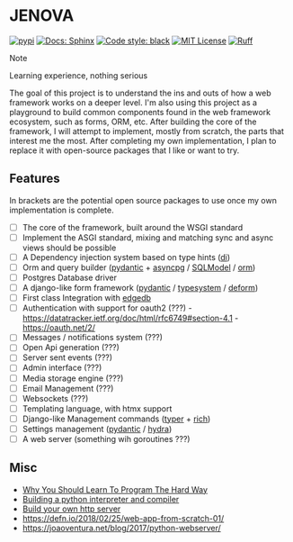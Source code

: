 # JENOVA

[![pypi](https://badge.fury.io/py/jenova.svg)](https://pypi.org/project/jenova/)
[![Docs: Sphinx](https://img.shields.io/badge/sphinx-docs-blue.svg)](https://tobi-de.github.io/jenova)
[![Code style: black](https://img.shields.io/badge/code%20style-black-000000.svg)](https://github.com/psf/black)
[![MIT License](https://img.shields.io/badge/license-MIT-blue.svg)](https://github.com/Tobi-De/jenova/blob/main/LICENSE)
[![Ruff](https://img.shields.io/endpoint?url=https://raw.githubusercontent.com/astral-sh/ruff/main/assets/badge/v2.json)](https://github.com/astral-sh/ruff)


> [!Note]
> Learning experience, nothing serious

The goal of this project is to understand the ins and outs of how a web framework works on a deeper level. I'm also using this project as a playground to build common components found in the web framework ecosystem, such as forms, ORM, etc. After building the core of the framework, I will attempt to implement, mostly from scratch, the parts that interest me the most. After completing my own implementation, I plan to replace it with open-source packages that I like or want to try.

## Features

In brackets are the potential open source packages to use once my own implementation is complete.

- [ ] The core of the framework, built around the WSGI standard
- [ ] Implement the ASGI standard, mixing and matching sync and async views should be possible
- [ ] A Dependency injection system based on type hints ([di](https://github.com/adriangb/di/))
- [ ] Orm and query builder ([pydantic](https://github.com/samuelcolvin/pydantic/) + [asyncpg](https://github.com/samuelcolvin/pydantic/) / [SQLModel](https://github.com/tiangolo/sqlmodel) / [orm](https://github.com/encode/orm))
- [ ] Postgres Database driver
- [ ] A django-like form framework ([pydantic](https://github.com/samuelcolvin/pydantic/) / [typesystem](https://github.com/encode/typesystem) / [deform](https://github.com/Pylons/deform))
- [ ] First class Integration with [edgedb](https://github.com/edgedb/edgedb)
- [ ] Authentication with support for oauth2 (???) -  https://datatracker.ietf.org/doc/html/rfc6749#section-4.1 - https://oauth.net/2/
- [ ] Messages / notifications system (???)
- [ ] Open Api generation  (???)
- [ ] Server sent events (???)
- [ ] Admin interface (???)
- [ ] Media storage engine (???)
- [ ] Email Management (???)
- [ ] Websockets (???)
- [ ] Templating language, with htmx support
- [ ] Django-like Management commands ([typer](https://github.com/tiangolo/typer) + [rich](https://github.com/Textualize/rich))
- [ ] Settings management ([pydantic](https://github.com/samuelcolvin/pydantic/) / [hydra](https://github.com/facebookresearch/hydra))
- [ ] A web server (something wih goroutines ???)

## Misc

- [Why You Should Learn To Program The Hard Way](https://www.youtube.com/watch?v=Qf56xUKbx24)
- [Building a python interpreter and compiler](https://mathspp.com/blog/tag:bpci)
- [Build your own http server](https://app.codecrafters.io/courses/http-server/overview)
- https://defn.io/2018/02/25/web-app-from-scratch-01/
- https://joaoventura.net/blog/2017/python-webserver/
